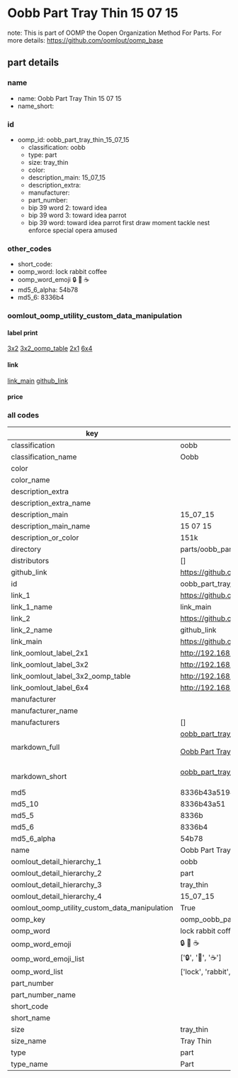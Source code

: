 # Oobb Part Tray Thin 15 07 15  

note: This is part of OOMP the Oopen Organization Method For Parts. For more details: https://github.com/oomlout/oomp_base

##  part details





### name
* name: Oobb Part Tray Thin 15 07 15
* name_short: 
### id
* oomp_id: oobb_part_tray_thin_15_07_15
  * classification: oobb
  * type: part
  * size: tray_thin
  * color: 
  * description_main: 15_07_15
  * description_extra: 
  * manufacturer: 
  * part_number: 
  * bip 39 word 2: toward idea
  * bip 39 word 3: toward idea parrot
  * bip 39 word: toward idea parrot first draw moment tackle nest enforce special opera amused

### other_codes
* short_code: 
* oomp_word: lock rabbit coffee
* oomp_word_emoji :lock: :rabbit: :coffee:
* md5_6_alpha: 54b78
* md5_6: 8336b4






### oomlout_oomp_utility_custom_data_manipulation
#### label print
[3x2](http://192.168.1.245:1112/?label=oomp%2054b78)
[3x2_oomp_table](http://192.168.1.107:1112/?label=oomp%2054b78)
[2x1](http://192.168.1.242:1112/?label=oomp%2054b78)
[6x4](http://192.168.1.55:1112/?label=oomp%2054b78)    

#### link

[link_main](https://github.com/oomlout/oomlout_oomp_current_version_messy/tree/main/parts/oobb_part_tray_thin_15_07_15) [github_link](https://github.com/oomlout/oomlout_oomp_part_src/tree/main/parts/oobb_part_tray_thin_15_07_15)                             

#### price







### all codes 
| key | value |  
| --- | --- |  
| classification | oobb |  
| classification_name | Oobb |  
| color |  |  
| color_name |  |  
| description_extra |  |  
| description_extra_name |  |  
| description_main | 15_07_15 |  
| description_main_name | 15 07 15 |  
| description_or_color | 151k |  
| directory | parts/oobb_part_tray_thin_15_07_15 |  
| distributors | [] |  
| github_link | https://github.com/oomlout/oomlout_oomp_part_src/tree/main/parts/oobb_part_tray_thin_15_07_15 |  
| id | oobb_part_tray_thin_15_07_15 |  
| link_1 | https://github.com/oomlout/oomlout_oomp_current_version_messy/tree/main/parts/oobb_part_tray_thin_15_07_15 |  
| link_1_name | link_main |  
| link_2 | https://github.com/oomlout/oomlout_oomp_part_src/tree/main/parts/oobb_part_tray_thin_15_07_15 |  
| link_2_name | github_link |  
| link_main | https://github.com/oomlout/oomlout_oomp_current_version_messy/tree/main/parts/oobb_part_tray_thin_15_07_15 |  
| link_oomlout_label_2x1 | http://192.168.1.242:1112/?label=oomp%2054b78 |  
| link_oomlout_label_3x2 | http://192.168.1.245:1112/?label=oomp%2054b78 |  
| link_oomlout_label_3x2_oomp_table | http://192.168.1.107:1112/?label=oomp%2054b78 |  
| link_oomlout_label_6x4 | http://192.168.1.55:1112/?label=oomp%2054b78 |  
| manufacturer |  |  
| manufacturer_name |  |  
| manufacturers | [] |  
| markdown_full | [oobb_part_tray_thin_15_07_15](https://github.com/oomlout/oomlout_oomp_current_version_messy/tree/main/parts/oobb_part_tray_thin_15_07_15)<br>[](https://github.com/oomlout/oomlout_oomp_current_version_messy/tree/main/parts/oobb_part_tray_thin_15_07_15)<br>[Oobb Part Tray Thin 15 07 15](https://github.com/oomlout/oomlout_oomp_current_version_messy/tree/main/parts/oobb_part_tray_thin_15_07_15)<br><br> |  
| markdown_short | [oobb_part_tray_thin_15_07_15](https://github.com/oomlout/oomlout_oomp_current_version_messy/tree/main/parts/oobb_part_tray_thin_15_07_15)<br><br> |  
| md5 | 8336b43a51949ba23ba1357740dc1f30 |  
| md5_10 | 8336b43a51 |  
| md5_5 | 8336b |  
| md5_6 | 8336b4 |  
| md5_6_alpha | 54b78 |  
| name | Oobb Part Tray Thin 15 07 15 |  
| oomlout_detail_hierarchy_1 | oobb |  
| oomlout_detail_hierarchy_2 | part |  
| oomlout_detail_hierarchy_3 | tray_thin |  
| oomlout_detail_hierarchy_4 | 15_07_15 |  
| oomlout_oomp_utility_custom_data_manipulation | True |  
| oomp_key | oomp_oobb_part_tray_thin_15_07_15 |  
| oomp_word | lock rabbit coffee |  
| oomp_word_emoji | :lock: :rabbit: :coffee: |  
| oomp_word_emoji_list | [':lock:', ':rabbit:', ':coffee:'] |  
| oomp_word_list | ['lock', 'rabbit', 'coffee'] |  
| part_number |  |  
| part_number_name |  |  
| short_code |  |  
| short_name |  |  
| size | tray_thin |  
| size_name | Tray Thin |  
| type | part |  
| type_name | Part |  

